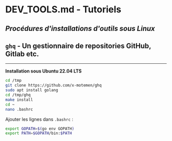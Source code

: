 # DEV_TOOLS.md - Tutoriels
*Procédures d'installations d'outils sous Linux*
---
## `ghq` - Un gestionnaire de repositories GitHub, Gitlab etc.
---
**Installation sous Ubuntu 22.04 LTS**
```bash
cd /tmp
git clone https://github.com/x-motemen/ghq
sudo apt install golang
cd /tmp/ghq
make install
cd ~
nano .bashrc
```
Ajouter les lignes dans `.bashrc` :
```bash
export GOPATH=$(go env GOPATH)
export PATH=$GOPATH/bin:$PATH
```

